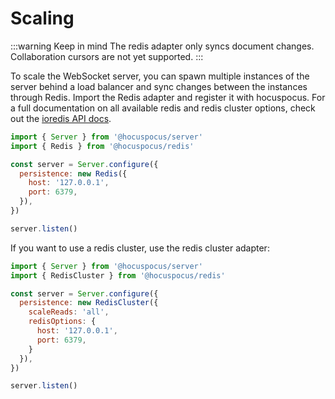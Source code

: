 # Scaling
:::warning Keep in mind
The redis adapter only syncs document changes. Collaboration cursors are not yet supported.
:::

To scale the WebSocket server, you can spawn multiple instances of the server behind a load balancer and sync changes between the instances through Redis. Import the Redis adapter and register it with hocuspocus. For a full documentation on all available redis and redis cluster options, check out the [ioredis API docs](https://github.com/luin/ioredis/blob/master/API.md).

```js
import { Server } from '@hocuspocus/server'
import { Redis } from '@hocuspocus/redis'

const server = Server.configure({
  persistence: new Redis({
    host: '127.0.0.1',
    port: 6379,
  }),
})

server.listen()
```

If you want to use a redis cluster, use the redis cluster adapter:

```js
import { Server } from '@hocuspocus/server'
import { RedisCluster } from '@hocuspocus/redis'

const server = Server.configure({
  persistence: new RedisCluster({
    scaleReads: 'all',
    redisOptions: {
      host: '127.0.0.1',
      port: 6379,
    }
  }),
})

server.listen()
```
